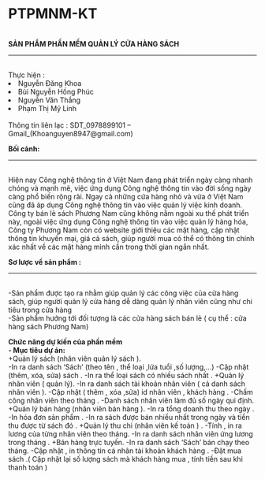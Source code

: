 # PTPMNM-KT
<br/>
<b>SẢN PHẨM PHẦN MỀM QUẢN LÝ CỬA HÀNG SÁCH</b>
<hr><br/>
Thực hiện :<li>Nguyễn Đăng Khoa </li>
                   <li> Bùi Nguyễn Hồng Phúc</li>
                   <li>Nguyễn Văn Thắng</li>
                   <li>Phạm Thị Mỹ Linh</li><br/>
Thông tin liên lạc : SDT_0978899101 – Gmail_(Khoanguyen8947@gmail.com)

<b>Bối cảnh:</b>
<hr>
<br>Hiện nay Công nghệ thông tin ở Việt Nam đang phát triển ngày càng nhanh chóng và mạnh mẽ, việc ứng dụng Công nghệ thông tin vào đời sống ngày càng phổ biến rộng rãi. Ngay cả những cửa hàng nhỏ và vừa ở Việt Nam cũng đã áp dụng Công nghệ thông tin vào việc quản lý việc kinh doanh. 
<br>Công ty bán lẻ sách Phương Nam cũng không nằm ngoài xu thế phát triển này, ngoài việc ứng dụng Công nghệ thông tin vào việc quản lý hàng hóa, Công ty Phương Nam còn có website giới thiệu các mặt hàng, cập nhật thông tin khuyến mại, giá cả sách, giúp người mua có thể có thông tin chính xác nhất  về các mặt hàng mình cần trong thời gian ngắn nhất.

<b>Sơ lược về sản phẩm :</b> 
<hr>

<br>-Sản phẩm được tạo ra nhằm giúp quản lý các công việc của cửa hàng sách, giúp người quản lý cửa hàng dễ dàng quản lý nhân viên cũng như chi tiêu trong cửa hàng
<br>-Sản phẩm hướng tới đối tượng  là các cửa hàng sách bán lẻ ( cụ thể : cửa hàng sách Phương Nam)

<b>Chức năng dự kiến của phần mềm </b><br>
<b>- Mục tiêu dự án:</b><br>
+Quản lý sách (nhân viên quản lý sách ).  
  -In ra danh sách ‘Sách’ (theo tên , thể loại ,lứa tuổi ,số lượng,...)
  -Cập nhật (thêm, xóa, sửa) sách .
  -In ra thể loại sách có nhiều sách nhất . 
+Quản lý nhân viên ( quản lý).
  -In ra danh sách tài khoản nhân viên ( cả danh sách nhân viên ).
  -Cập nhật ( thêm , xóa ,sửa) id nhân viên , khách hàng .
  -Chấm công nhân viên theo tháng .
  -Danh sách nhân viên làm đủ số ngày qui định.
+Quản lý bán hàng (nhân viên bán hàng   ).
  -In ra tổng doanh thu theo ngày . 
  -In hóa đơn sản phẩm .
  -In ra sách được bán nhiều nhất trong ngày và tiền thu được từ sách đó .
+Quản lý thu chi (nhân viên kế toán ) .
  -Tính , in ra lương của từng nhân viên theo tháng.
  -In ra danh sách nhân viên ứng lương trong tháng .
+Bán hàng trực tuyến.
  -In ra danh sách ‘Sách’ bán chạy theo tháng.
  -Cập nhật , in thông tin cá nhân tài khoản khách hàng .
  -Đặt mua sách .( Cập nhật lại số lượng sách mà khách hàng mua , tính tiền sau khi thanh toán )


